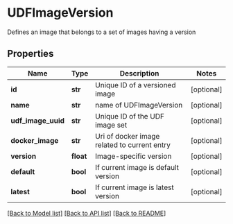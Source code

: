 # UDFImageVersion

Defines an image that belongs to a set of images having a version

## Properties
Name | Type | Description | Notes
------------ | ------------- | ------------- | -------------
**id** | **str** | Unique ID of a versioned image | [optional] 
**name** | **str** | name of UDFImageVersion | [optional] 
**udf_image_uuid** | **str** | Unique ID of the UDF image set | [optional] 
**docker_image** | **str** | Uri of docker image related to current entry | [optional] 
**version** | **float** | Image-specific version | [optional] 
**default** | **bool** | If current image is default version | [optional] 
**latest** | **bool** | If current image is latest version | [optional] 

[[Back to Model list]](../README.md#documentation-for-models) [[Back to API list]](../README.md#documentation-for-api-endpoints) [[Back to README]](../README.md)


